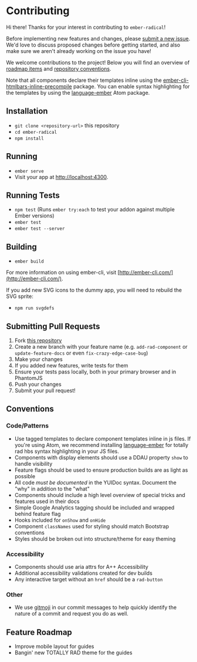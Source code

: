 # Contributing

Hi there! Thanks for your interest in contributing to `ember-radical`!

Before implementing new features and changes, please [submit a new issue](https://github.com/healthsparq/ember-radical/issues/new). We'd love to discuss proposed changes before getting started, and also make sure we aren't already working on the issue you have!

We welcome contributions to the project! Below you will find an overview of [roadmap items](#feature-roadmap) and [repository conventions](#conventions).

Note that all components declare their templates inline using the [ember-cli-htmlbars-inline-precompile](https://github.com/ember-cli/ember-cli-htmlbars-inline-precompile) package. You can enable syntax highlighting for the templates by using the [language-ember](https://atom.io/packages/language-ember) Atom package.

## Installation

- `git clone <repository-url>` this repository
- `cd ember-radical`
- `npm install`

## Running

- `ember serve`
- Visit your app at [http://localhost:4300](http://localhost:4300).

## Running Tests

- `npm test` (Runs `ember try:each` to test your addon against multiple Ember versions)
- `ember test`
- `ember test --server`

## Building

- `ember build`

For more information on using ember-cli, visit [http://ember-cli.com/](http://ember-cli.com/).

If you add new SVG icons to the dummy app, you will need to rebuild the SVG sprite:

- `npm run svgdefs`

## Submitting Pull Requests

1. Fork [this repository](https://github.com/healthsparq/ember-radical/issues/new)
2. Create a new branch with your feature name (e.g. `add-rad-component` or `update-feature-docs` or even `fix-crazy-edge-case-bug`)
3. Make your changes
4. If you added new features, write tests for them
5. Ensure your tests pass locally, both in your primary browser and in PhantomJS
6. Push your changes
7. Submit your pull request!

## Conventions

### Code/Patterns

- Use tagged templates to declare component templates inline in js files. If you're using Atom, we recommend installing [language-ember](https://atom.io/packages/language-ember) for totally rad hbs syntax highlighting in your JS files.
- Components with display elements should use a DDAU property `show` to handle visibility
- Feature flags should be used to ensure production builds are as light as possible
- All code _must be documented_ in the YUIDoc syntax. Document the "why" in addition to the "what"
- Components should include a high level overview of special tricks and features used in their docs
- Simple Google Analytics tagging should be included and wrapped behind feature flag
- Hooks included for `onShow` and `onHide`
- Component `classNames` used for styling should match Bootstrap conventions
- Styles should be broken out into structure/theme for easy theming

### Accessibility

- Components should use aria attrs for A++ Accessibility
- Additional accessibility validations created for dev builds
- Any interactive target without an `href` should be a `rad-button`

### Other

- We use [gitmoji](https://gitmoji.carloscuesta.me/) in our commit messages to help quickly identify the nature of a commit and request you do as well.

## Feature Roadmap

- Improve mobile layout for guides
- Bangin' new TOTALLY RAD theme for the guides
